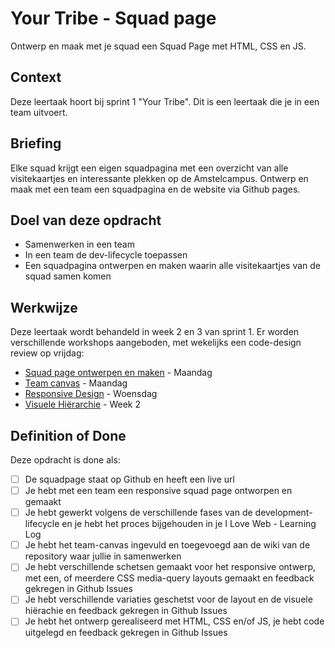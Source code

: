 # Your Tribe - Squad page

Ontwerp en maak met je squad een Squad Page met HTML, CSS en JS.

## Context

Deze leertaak hoort bij sprint 1 "Your Tribe". Dit is een leertaak die je in een team uitvoert.


## Briefing

Elke squad krijgt een eigen squadpagina met een overzicht van alle visitekaartjes en interessante plekken op de Amstelcampus. Ontwerp en maak met een team een squadpagina en de website via Github pages. 

## Doel van deze opdracht

* Samenwerken in een team
* In een team de dev-lifecycle toepassen 
* Een squadpagina ontwerpen en maken waarin alle visitekaartjes van de squad samen komen

## Werkwijze

Deze leertaak wordt behandeld in week 2 en 3 van sprint 1. Er worden verschillende workshops aangeboden, met wekelijks een code-design review op vrijdag:

- [Squad page ontwerpen en maken](squad-page-ontwerpen-en-maken.md) - Maandag
- [Team canvas](team-canvas.md) - Maandag
- [Responsive Design](responsive-design.md) - Woensdag
- [Visuele Hiërarchie](visuele-hierarchie.md) - Week 2


## Definition of Done

Deze opdracht is done als:

- [ ] De squadpage staat op Github en heeft een live url
- [ ] Je hebt met een team een responsive squad page ontworpen en gemaakt
- [ ] Je hebt gewerkt volgens de verschillende fases van de development-lifecycle en je hebt het proces bijgehouden in je I Love Web - Learning Log
- [ ] Je hebt het team-canvas ingevuld en toegevoegd aan de wiki van de repository waar jullie in samenwerken
- [ ] Je hebt verschillende schetsen gemaakt voor het responsive ontwerp, met een, of meerdere CSS media-query layouts gemaakt en feedback gekregen in Github Issues
- [ ] Je hebt verschillende variaties geschetst voor de layout en de visuele hiërachie en feedback gekregen in Github Issues
- [ ] Je hebt het ontwerp gerealiseerd met HTML, CSS en/of JS, je hebt code uitgelegd en feedback gekregen in Github Issues

<!-- 
- [ ] Je hebt een media query gebruikt en in de code de media-query uitgelegd
- [ ] Je hebt verschillende schetsen gemaakt gevarieerd, per schets is beschreven hoe de visuele hierarchie is toegepast
-->




